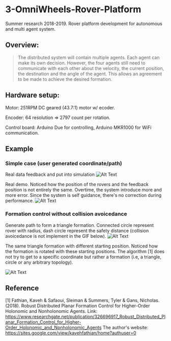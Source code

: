 # 3-OmniWheels-Rover-Platform
Summer research 2018-2019. Rover platform development for autonomous and multi agent system.

## Overview:
>The distributed system will contain multiple agents. Each agent can make its own decision. However, the four agents still need to communicate with each other about the velocity, the current position, the destination and the angle of the agent. This allows an agreement to be made to achieve the desired formation.

## Hardware setup:
Motor: 251RPM DC geared (43.7:1) motor w/ ecoder.

Encoder: 64 resolution => 2797 count per rotation.

Control board: Arduino Due for controlling, Arduino MKR1000 for WiFi communication.

## Example
### Simple case (user generated coordinate/path)
Real data feedback and put into simulation
![Alt Text](https://i.imgur.com/8nDaBDt.gif)

Real demo. Noticed how the position of the rovers and the feedback position is not entirely the same. Overtime, the system introduce more and more error. Since the system is self guidance, there's no correction during performance.
![Alt Text](https://i.imgur.com/Ef7aGyV.gif)

### Formation control without collision avoicedance
Generate path to form a triangle formation. Connected circle represent rover with radius, dash circle represent the safety distance (collision avoicedance is not implement in the GIF below).
![Alt Text](https://i.imgur.com/ODTWwnD.gif)

The same triangle formation with different starting position. Noticed how the formation is rotated with these starting positions. The algorithm [1] does not try to get to a specific coordinate but rather a formation (i.e, a triangle, circle or any arbitrary topology).

![Alt Text](https://i.imgur.com/WZkjorT.gif)


## Reference
[1] Fathian, Kaveh & Safaoui, Sleiman & Summers, Tyler & Gans, Nicholas. (2018). Robust Distributed Planar Formation Control for Higher-Order Holonomic and Nonholonomic Agents. Link: https://www.researchgate.net/publication/326696917_Robust_Distributed_Planar_Formation_Control_for_Higher-Order_Holonomic_and_Nonholonomic_Agents
The author's website: https://sites.google.com/view/kavehfathian/home?authuser=0
